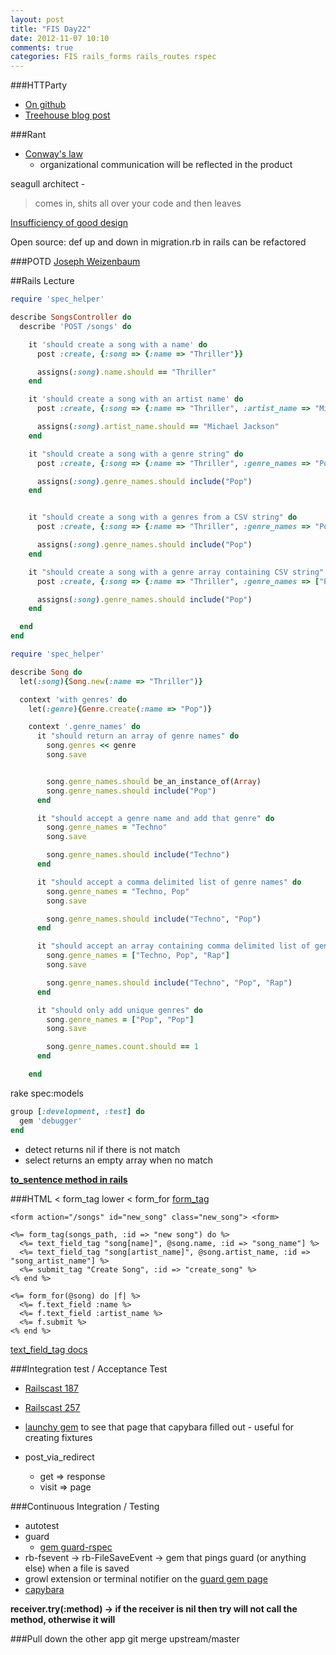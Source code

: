 ```yaml
---
layout: post
title: "FIS Day22"
date: 2012-11-07 10:10
comments: true
categories: FIS rails_forms rails_routes rspec
---
```


###HTTParty
  - [On github](https://github.com/jnunemaker/httparty)
  - [Treehouse blog post](http://blog.teamtreehouse.com/its-time-to-httparty)

###Rant
- [Conway's law](http://en.wikipedia.org/wiki/Conway%27s_law)
  - organizational communication will be reflected in the product

seagull architect - 
>comes in, shits all over your code and then leaves

[Insufficiency of good design](https://speakerdeck.com/sarahmei/the-insufficiency-of-good-design)

Open source: def up and down in migration.rb in rails can be refactored

###POTD
[Joseph Weizenbaum](http://en.wikipedia.org/wiki/Joseph_Weizenbaum)

##Rails Lecture
```ruby Controller Test Continued from Day21...
require 'spec_helper'

describe SongsController do
  describe 'POST /songs' do

    it 'should create a song with a name' do
      post :create, {:song => {:name => "Thriller"}}

      assigns(:song).name.should == "Thriller"
    end

    it 'should create a song with an artist name' do
      post :create, {:song => {:name => "Thriller", :artist_name => "Michael Jackson"}}

      assigns(:song).artist_name.should == "Michael Jackson"
    end

    it "should create a song with a genre string" do
      post :create, {:song => {:name => "Thriller", :genre_names => "Pop"}}

      assigns(:song).genre_names.should include("Pop")
    end


    it "should create a song with a genres from a CSV string" do
      post :create, {:song => {:name => "Thriller", :genre_names => "Pop, Techno"}}

      assigns(:song).genre_names.should include("Pop")
    end

    it "should create a song with a genre array containing CSV string" do
      post :create, {:song => {:name => "Thriller", :genre_names => ["Pop, Techno", "Rap"]}}

      assigns(:song).genre_names.should include("Pop")
    end

  end
end
```

```ruby song_spec.rb Unit Test
require 'spec_helper'

describe Song do
  let(:song){Song.new(:name => "Thriller")}

  context 'with genres' do
    let(:genre){Genre.create(:name => "Pop")}

    context '.genre_names' do
      it "should return an array of genre names" do
        song.genres << genre
        song.save


        song.genre_names.should be_an_instance_of(Array)
        song.genre_names.should include("Pop")
      end

      it "should accept a genre name and add that genre" do
        song.genre_names = "Techno"
        song.save

        song.genre_names.should include("Techno")
      end

      it "should accept a comma delimited list of genre names" do
        song.genre_names = "Techno, Pop"
        song.save

        song.genre_names.should include("Techno", "Pop")
      end

      it "should accept an array containing comma delimited list of genre names" do
        song.genre_names = ["Techno, Pop", "Rap"]
        song.save

        song.genre_names.should include("Techno", "Pop", "Rap")
      end

      it "should only add unique genres" do
        song.genre_names = ["Pop", "Pop"]
        song.save

        song.genre_names.count.should == 1
      end

    end
```
rake spec:models



```ruby gem file
group [:development, :test] do
  gem 'debugger'
end
```

  - detect returns nil if there is not match
  - select returns an empty array when no match

[**to_sentence method in rails**](http://guides.rubyonrails.org/active_support_core_extensions.html#array-conversions)

###HTML < form_tag lower < form_for
[form_tag](http://api.rubyonrails.org/classes/ActionView/Helpers/FormTagHelper.html#method-i-form_tag)

```
<form action="/songs" id="new_song" class="new_song"> <form>

<%= form_tag(songs_path, :id => "new song") do %>
  <%= text_field_tag "song[name]", @song.name, :id => "song_name"] %>
  <%= text_field_tag "song[artist_name]", @song.artist_name, :id => "song_artist_name"] %>
  <%= submit_tag "Create Song", :id => "create_song" %>
<% end %>

<%= form_for(@song) do |f| %>
  <%= f.text_field :name %>
  <%= f.text_field :artist_name %>
  <%= f.submit %>
<% end %>
```
[text_field_tag docs](http://api.rubyonrails.org/classes/ActionView/Helpers/FormTagHelper.html#method-i-text_field_tag)

###Integration test / Acceptance Test
 - [Railscast 187](http://railscasts.com/episodes/187-testing-exceptions)

 - [Railscast 257](http://railscasts.com/episodes/257-request-specs-and-capybara)
  - [launchy gem](https://github.com/copiousfreetime/launchy) to see that page that capybara filled out - useful for creating fixtures
  - post_via_redirect 

      - get => response
      - visit => page


###Continuous Integration / Testing
  - autotest
  - guard
    - [gem guard-rspec](https://github.com/guard/guard)
  - rb-fsevent -> rb-FileSaveEvent -> gem that pings guard (or anything else) when a file is saved
  - growl extension or terminal notifier on the [guard gem page](https://github.com/guard/guard#terminal-notifier)
  - [capybara](https://github.com/jnicklas/capybara)

**receiver.try(:method) -> if the receiver is nil then try will not call the method, otherwise it will**

###Pull down the other app
git merge upstream/master